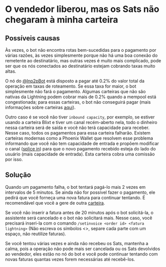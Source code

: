 # O vendedor liberou, mas os Sats não chegaram à minha carteira
## Possíveis causas
Às vezes, o bot não encontra rotas bem-sucedidas para o pagamento por várias razões, às vezes simplesmente porque não há uma boa conexão do remetente ao destinatário, mas outras vezes é muito mais complicado, pode ser que os nós conectados ao destinatário estejam cobrando taxas muito altas.

O nó do [@lnp2pBot](https://t.me/lnp2pBot) está disposto a pagar até 0.2% do valor total da operação em taxas de roteamento. Se essa taxa for maior, o bot simplesmente não fará o pagamento. Algumas carteiras que não são nativas da Lightning podem cobrar mais de 0.2% quando a mempool está congestionada; para essas carteiras, o bot não conseguirá pagar (mais informações sobre carteiras [aqui](./recommended-wallets.md)).

Outro caso é se você não tiver `inbound capacity`, por exemplo, se estiver usando a carteira Blixt e tiver um canal recém-aberto nela, todo o dinheiro nessa carteira será de saída e você não terá capacidade para receber. Nesse caso, todos os pagamentos para essa carteira falharão. Existem carteiras modernas como a Phoenix Wallet que resolvem esse problema informando que você não tem capacidade de entrada e propõem modificar o canal ([splice in](https://bitcoinops.org/en/topics/splicing/)) para que o novo pagamento recebido esteja do lado do usuário (mais capacidade de entrada). Esta carteira cobra uma comissão por isso.

## Solução
Quando um pagamento falha, o bot tentará pagá-lo mais 2 vezes em intervalos de 5 minutos. Se ainda não for possível fazer o pagamento, ele pedirá que você forneça uma nova fatura para continuar tentando. É recomendável que você a gere de outra [carteira](./recommended-wallets.md).

Se você não inserir a fatura antes de 20 minutos após o bot solicitá-la, o assistente será cancelado e o bot não solicitará mais. Nesse caso, você precisará inseri-la com o comando
`/setinvoice <order id> <fatura lightning>` 
(Não escreva os símbolos <>, separe cada parte com um espaço, não reutilize faturas).

Se você tentou várias vezes e ainda não recebeu os Sats, mantenha a calma, pois a operação não pode mais ser cancelada ou os Sats devolvidos ao vendedor, eles estão no nó do bot e você pode continuar tentando com novas faturas quantas vezes forem necessárias até recebê-los.

